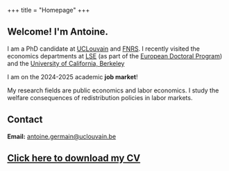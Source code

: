+++
title = "Homepage"
+++

## Welcome! I'm Antoine.                                                            

I am a PhD candidate at [UCLouvain](https://uclouvain.be/en/research-institutes/lidam) and [FNRS](https://www.frs-fnrs.be/en/le-fnrs/missions-du-fnrs). I recently visited the economics departments at [LSE](https://www.lse.ac.uk/economics) (as part of the [European Doctoral Program](https://www.edpqe.eu/)) and the [University of California, Berkeley](https://www.econ.berkeley.edu/)

I am on the 2024-2025 academic **job market**! 

My research fields are public economics and labor economics. I study the welfare consequences of redistribution policies in labor markets. 

## Contact

**Email:** [antoine.germain@uclouvain.be](mailto:antoine.germain@uclouvain.be)  
<!----  **Address:**  
Center for Operations Research and Econometrics  
Voie du Roman Pays, 34  
1348 Louvain-la-Neuve  
Belgium   -->
 
## [Click here to download my CV](https://antoine-germain.github.io/germain_cv.pdf)




